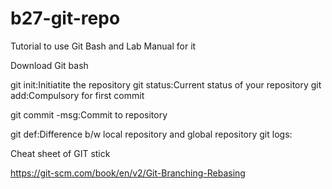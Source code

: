 # b27-git-repo
Tutorial to use Git Bash and Lab Manual for it

Download Git bash 
									
git init:Initiatite the repository
git status:Current status of your repository
git add:Compulsory for first commit

git commit -msg:Commit to repository

git def:Difference b/w local repository and global repository
git logs:

Cheat sheet of GIT stick


https://git-scm.com/book/en/v2/Git-Branching-Rebasing
